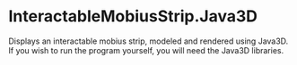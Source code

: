 # InteractableMobiusStrip.Java3D
Displays an interactable mobius strip, modeled and rendered using Java3D. If you wish to run the program yourself, you will need the Java3D libraries.
